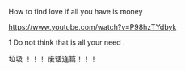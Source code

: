 
How to find love if all you have is money

https://www.youtube.com/watch?v=P98hzTYdbyk


1 Do not think that is all your need .

垃圾 ！！！  废话连篇！！！ 
